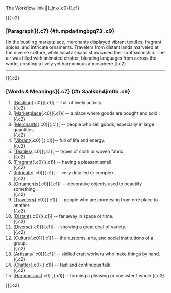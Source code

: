 The Workflow link
👏[[Link](https://www.google.com/url?q=http://www.google.com&sa=D&source=editors&ust=1756497065801898&usg=AOvVaw2Nwf8Hwq3GOHh-ZNyIaK8X){.c0}]{.c1}

[]{.c2}

### [Paragraph]{.c7} {#h.mpda4mgbgq73 .c9}

[In the bustling marketplace, merchants displayed vibrant textiles,
fragrant spices, and intricate ornaments. Travelers from distant lands
marveled at the diverse culture, while local artisans showcased their
craftsmanship. The air was filled with animated chatter, blending
languages from across the world, creating a lively yet harmonious
atmosphere.]{.c2}

------------------------------------------------------------------------

[]{.c2}

### [Words & Meanings]{.c7} {#h.3aalkbh4jm0b .c9}

1.  [[Bustling](https://www.google.com/url?q=http://www.google.com&sa=D&source=editors&ust=1756497065803334&usg=AOvVaw30wz_I21VndrYv6amnoXpG){.c0}]{.c1}[ --
    full of lively activity.\
    ]{.c2}
2.  [[Marketplace](https://www.google.com/url?q=http://www.google.com&sa=D&source=editors&ust=1756497065803628&usg=AOvVaw0Fnvj67DJMEoHL9eMBcUgA){.c0}]{.c1}[ --
    a place where goods are bought and sold.\
    ]{.c2}
3.  [[Merchants](https://www.google.com/url?q=http://www.google.com&sa=D&source=editors&ust=1756497065803915&usg=AOvVaw39Fla_k5oGQbLVQ-NF777H){.c0}]{.c1}[ --
    people who sell goods, especially in large quantities.\
    ]{.c2}
4.  [[Vibrant](https://www.google.com/url?q=http://www.google.com&sa=D&source=editors&ust=1756497065804210&usg=AOvVaw3xK9m2UPqFgg_YP_Jf65FN){.c0}
    ]{.c1}[-- full of life and energy.\
    ]{.c2}
5.  [[Textiles](https://www.google.com/url?q=http://www.google.com&sa=D&source=editors&ust=1756497065804446&usg=AOvVaw0ALMg4grtCYwxKAQ9eFRVB){.c0}]{.c1}[ --
    types of cloth or woven fabric.\
    ]{.c2}
6.  [[Fragrant](https://www.google.com/url?q=http://www.google.com&sa=D&source=editors&ust=1756497065804719&usg=AOvVaw1bvPdOG_jblKAxUms1hykp){.c0}]{.c1}[ --
    having a pleasant smell.\
    ]{.c2}
7.  [[Intricate](https://www.google.com/url?q=http://www.google.com&sa=D&source=editors&ust=1756497065804981&usg=AOvVaw2AU-Xqzf-jG3eHj2-bYj61){.c0}]{.c1}[ --
    very detailed or complex.\
    ]{.c2}
8.  [[Ornaments](https://www.google.com/url?q=http://www.google.com&sa=D&source=editors&ust=1756497065805218&usg=AOvVaw1ScgrU4puY9dWUs-2HoTtx){.c0}]{.c1}[ --
    decorative objects used to beautify something.\
    ]{.c2}
9.  [[Travelers](https://www.google.com/url?q=http://www.google.com&sa=D&source=editors&ust=1756497065805498&usg=AOvVaw0t4XtGVkOOCajmox9uO6_Q){.c0}]{.c1}[ --
    people who are journeying from one place to another.\
    ]{.c2}
10. [[Distant](https://www.google.com/url?q=http://www.google.com&sa=D&source=editors&ust=1756497065805790&usg=AOvVaw0LiFytU8VoMeCiJwoJTd2h){.c0}]{.c1}[ --
    far away in space or time.\
    ]{.c2}
11. [[Diverse](https://www.google.com/url?q=http://www.google.com&sa=D&source=editors&ust=1756497065806037&usg=AOvVaw1BD9JCl0iRADo5u9vnauVG){.c0}]{.c1}[ --
    showing a great deal of variety.\
    ]{.c2}
12. [[Culture](https://www.google.com/url?q=http://www.google.com&sa=D&source=editors&ust=1756497065806285&usg=AOvVaw10zIDA5o9RIbDmikB6HkBf){.c0}]{.c1}[ --
    the customs, arts, and social institutions of a group.\
    ]{.c2}
13. [[Artisans](https://www.google.com/url?q=http://www.google.com&sa=D&source=editors&ust=1756497065806579&usg=AOvVaw3QQN8nijCeceQ5bvSLPqko){.c0}]{.c1}[ --
    skilled craft workers who make things by hand.\
    ]{.c2}
14. [[Chatter](https://www.google.com/url?q=http://www.google.com&sa=D&source=editors&ust=1756497065806865&usg=AOvVaw2545II8a9Aj3kcd6n0xf74){.c0}]{.c1}[ --
    fast and continuous talk.\
    ]{.c2}
15. [[Harmonious](https://www.google.com/url?q=http://www.google.com&sa=D&source=editors&ust=1756497065807111&usg=AOvVaw3ftgqsWe8pNMJPFxqwsVTn){.c0}
    ]{.c1}[-- forming a pleasing or consistent whole.]{.c2}

[]{.c2}
